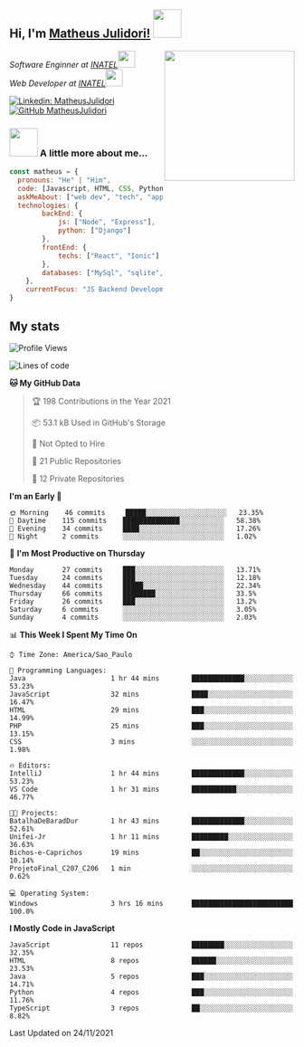 <h2> Hi, I'm <a href="https://matheusjulidori.github.io" target="_blank">Matheus Julidori!</a> <img src="https://media.giphy.com/media/12oufCB0MyZ1Go/giphy.gif" width="50"></h2>
<img align='right' src="https://media.giphy.com/media/M9gbBd9nbDrOTu1Mqx/giphy.gif" width="230">
<p><em>Software Enginner at <a href="http://www.inatel.br" target="_blank">INATEL</a><img src="https://media.giphy.com/media/fYSnHlufseco8Fh93Z/giphy.gif" width="30"></br>
  Web Developer at <a href="http://www.inatel.br" target="_blank">INATEL</a><img src="https://media.giphy.com/media/WUlplcMpOCEmTGBtBW/giphy.gif" width="30"> 
</em></p>

[![Linkedin: MatheusJulidori](https://img.shields.io/badge/-MatheusJulidori-blue?style=flat-square&logo=Linkedin&logoColor=white&link=https://www.linkedin.com/in/MatheusJulidori/)](https://www.linkedin.com/in/MatheusJulidori/)
[![GitHub MatheusJulidori](https://img.shields.io/github/followers/matheusjulidori?label=follow&style=social)](https://github.com/MatheusJulidori)


### <img src="https://media.giphy.com/media/VgCDAzcKvsR6OM0uWg/giphy.gif" width="50"> A little more about me...  

```javascript
const matheus = {
  pronouns: "He" | "Him",
  code: [Javascript, HTML, CSS, Python, Java, C++, C],
  askMeAbout: ["web dev", "tech", "app dev", "games"],
  technologies: {
        backEnd: {
            js: ["Node", "Express"],
            python: ["Django"]
        },
        frontEnd: {
            techs: ["React", "Ionic"]
        },
        databases: ["MySql", "sqlite","PostgreSQL"],
    },
    currentFocus: "JS Backend Development",
}
```
<h2>My stats</h2>

<!--START_SECTION:waka-->
![Profile Views](http://img.shields.io/badge/Profile%20Views-1-blue)

![Lines of code](https://img.shields.io/badge/From%20Hello%20World%20I%27ve%20Written-502492%20lines%20of%20code-blue)

**🐱 My GitHub Data** 

> 🏆 198 Contributions in the Year 2021
 > 
> 📦 53.1 kB Used in GitHub's Storage 
 > 
> 🚫 Not Opted to Hire
 > 
> 📜 21 Public Repositories 
 > 
> 🔑 12 Private Repositories  
 > 
**I'm an Early 🐤** 

```text
🌞 Morning    46 commits     █████░░░░░░░░░░░░░░░░░░░░   23.35% 
🌆 Daytime    115 commits    ██████████████░░░░░░░░░░░   58.38% 
🌃 Evening    34 commits     ████░░░░░░░░░░░░░░░░░░░░░   17.26% 
🌙 Night      2 commits      ░░░░░░░░░░░░░░░░░░░░░░░░░   1.02%

```
📅 **I'm Most Productive on Thursday** 

```text
Monday       27 commits     ███░░░░░░░░░░░░░░░░░░░░░░   13.71% 
Tuesday      24 commits     ███░░░░░░░░░░░░░░░░░░░░░░   12.18% 
Wednesday    44 commits     █████░░░░░░░░░░░░░░░░░░░░   22.34% 
Thursday     66 commits     ████████░░░░░░░░░░░░░░░░░   33.5% 
Friday       26 commits     ███░░░░░░░░░░░░░░░░░░░░░░   13.2% 
Saturday     6 commits      ░░░░░░░░░░░░░░░░░░░░░░░░░   3.05% 
Sunday       4 commits      ░░░░░░░░░░░░░░░░░░░░░░░░░   2.03%

```


📊 **This Week I Spent My Time On** 

```text
⌚︎ Time Zone: America/Sao_Paulo

💬 Programming Languages: 
Java                     1 hr 44 mins        █████████████░░░░░░░░░░░░   53.23% 
JavaScript               32 mins             ████░░░░░░░░░░░░░░░░░░░░░   16.47% 
HTML                     29 mins             ███░░░░░░░░░░░░░░░░░░░░░░   14.99% 
PHP                      25 mins             ███░░░░░░░░░░░░░░░░░░░░░░   13.15% 
CSS                      3 mins              ░░░░░░░░░░░░░░░░░░░░░░░░░   1.98%

🔥 Editors: 
IntelliJ                 1 hr 44 mins        █████████████░░░░░░░░░░░░   53.23% 
VS Code                  1 hr 31 mins        ███████████░░░░░░░░░░░░░░   46.77%

🐱‍💻 Projects: 
BatalhaDeBaradDur        1 hr 43 mins        █████████████░░░░░░░░░░░░   52.61% 
Unifei-Jr                1 hr 11 mins        █████████░░░░░░░░░░░░░░░░   36.63% 
Bichos-e-Caprichos       19 mins             ██░░░░░░░░░░░░░░░░░░░░░░░   10.14% 
ProjetoFinal_C207_C206   1 min               ░░░░░░░░░░░░░░░░░░░░░░░░░   0.62%

💻 Operating System: 
Windows                  3 hrs 16 mins       █████████████████████████   100.0%

```

**I Mostly Code in JavaScript** 

```text
JavaScript               11 repos            ████████░░░░░░░░░░░░░░░░░   32.35% 
HTML                     8 repos             ██████░░░░░░░░░░░░░░░░░░░   23.53% 
Java                     5 repos             ███░░░░░░░░░░░░░░░░░░░░░░   14.71% 
Python                   4 repos             ███░░░░░░░░░░░░░░░░░░░░░░   11.76% 
TypeScript               3 repos             ██░░░░░░░░░░░░░░░░░░░░░░░   8.82%

```



 Last Updated on 24/11/2021
<!--END_SECTION:waka-->
